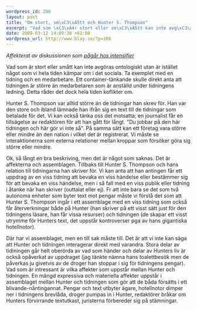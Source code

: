 ```yaml
--- 
wordpress_id: 286
layout: post
title: "Om stort, sm\xC3\xA5tt och Hunter S. Thompson"
excerpt: "Vad som \xC3\xA4r stort eller sm\xC3\xA5tt kan inte avg\xC3\xB6ras ontologiskt utan \xC3\xA4r ist\xC3\xA4llet n\xC3\xA5got som vi hela tiden k\xC3\xA4mpar om i det sociala. Ta exemplet med en tidning och en medarbetare. Ett container-t\xC3\xA4nkande skulle direkt anta att tidningen \xC3\xA4r st\xC3\xB6rre \xC3\xA4n medarbetaren som \xC3\xA4r anst\xC3\xA4lld under tidningens ledning. Detta r\xC3\xA5der det dock hela tiden koflikter om."
date: 2009-03-12 14:09:30 +01:00
wordpress_url: http://www.blay.se/?p=286
---
```

<em>Affekterat av diskussionen som <a href="http://christopherkullenberg.se/?p=533">pågår hos intensifier</a></em>

Vad som är stort eller smått kan inte avgöras ontologiskt utan är istället något som vi hela tiden kämpar om i det sociala. Ta exemplet med en tidning och en medarbetare. Ett container-tänkande skulle direkt anta att tidningen är större än medarbetaren som är anställd under tidningens ledning. Detta råder det dock hela tiden koflikter om.

Hunter S. Thompson var alltid större än de tidningar han skrev för. Han var den store och ibland lämnade han ifrån sig en text till de tidningar som betalade för det. Vi kan också tänka oss det motsatta; en journalist får en tillsägelse av redaktören för att han gått för långt. "Du jobbar på den här tidningen och här gör vi inte så". På samma sätt kan ett företag vara större eller mindre än den nation i vilket det är registrerat. Vi måste se interaktionerna som externa relationer mellan kroppar som försöker göra sig större eller mindre.

Ok, så långt en bra beskriving, men det är något som saknas. Det är affekterna och assemblagen. Tillbaks till Hunter S. Thompson och hans relation till tidningarna han skriver för. Vi kan anta att han antingen får ett uppdrag av en viss tidning att bevaka en viss händelse eller bestämmer sig för att bevaka en viss händelse, men i så fall med en viss publik eller tidning i åtanke när han skriver (outtalat eller ej). Fr att inte bara se det som två autonoma enheter som byter text mot pengar måste vi förstå det som att Hunter S. Thompson ingår i ett assemblage med en viss tidning som också får återverkningar både på Hunter (han skriver på ett visst sätt just för den tidningens läsare, han får vissa resurser) och tidningen (de skapar ett visst utrymme för Hunters text, det uppstår kontroverser pga av hans gigantiska hotellnotor).

Där har vi assemblaget, men en till sak måste till. Det är att vi inte kan säga att Hunter och tidningen interagerar direkt med varandra. Stora delar av tidiningen går helt oberörda av vad som händer och delar av Hunters liv är också opåverkat av uppdraget (jag tänkte nämna hans toalettbesök men de påverkas ju givetvis av de droger han stoppar i sig för tidningens pengar). Vad som är intressant är vilka affekter som uppstår mellan Hunter och tidningen. En mängd expressiva och materiella affekter uppstår i assemblaget mellan Hunter och tidningen som gör att de båda försätts i ett blivande-nåntingannat. Pengar och text utbyter ägare, hotellnotor dimper ner i tidningens brevlåda, droger pumpas in i Hunter, redaktörer bråkar om Hunters förvirrande textutkast, juristerna förbereder sig på stämningar.
